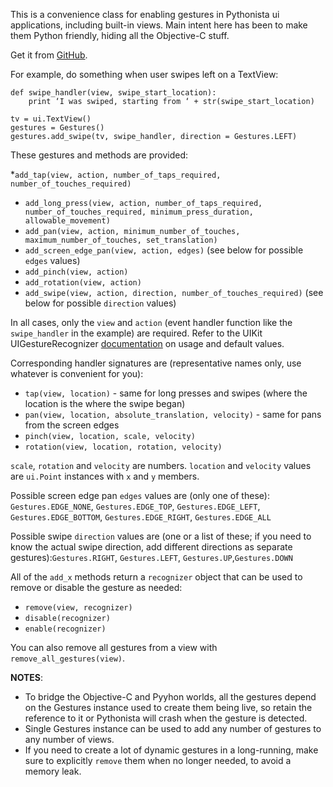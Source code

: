 This is a convenience class for enabling gestures in Pythonista ui applications, including built-in views. Main intent here has been to make them Python friendly, hiding all the Objective-C stuff.

Get it from [GitHub](https://github.com/mikaelho/pythonista-gestures).
 
For example, do something when user swipes left on a TextView:
 
```
def swipe_handler(view, swipe_start_location):
    print ‘I was swiped, starting from ‘ + str(swipe_start_location)
 
tv = ui.TextView()
gestures = Gestures()
gestures.add_swipe(tv, swipe_handler, direction = Gestures.LEFT)
```
 
These gestures and methods are provided:

*`add_tap(view, action, number_of_taps_required, number_of_touches_required)`
* `add_long_press(view, action, number_of_taps_required, number_of_touches_required, minimum_press_duration, allowable_movement)`
* `add_pan(view, action, minimum_number_of_touches, maximum_number_of_touches, set_translation)`
* `add_screen_edge_pan(view, action, edges)` (see below for possible `edges` values)
* `add_pinch(view, action)`
* `add_rotation(view, action)`
* `add_swipe(view, action, direction, number_of_touches_required)` (see below for possible `direction` values)
 
In all cases, only the `view` and `action` (event handler function like the `swipe_handler` in the example) are required. Refer to the UIKit UIGestureRecognizer [documentation](https://developer.apple.com/library/prerelease/ios/documentation/UIKit/Reference/UIGestureRecognizer_Class/index.html#//apple_ref/occ/cl/UIGestureRecognizer) on usage and default values.
 
Corresponding handler signatures are (representative names only, use whatever is convenient for you):

* `tap(view, location)` - same for long presses and swipes (where the location is the where the swipe began)
* `pan(view, location, absolute_translation, velocity)` - same for pans from the screen edges
* `pinch(view, location, scale, velocity)`
* `rotation(view, location, rotation, velocity)`
 
`scale`, `rotation` and `velocity` are numbers. `location` and `velocity` values are `ui.Point` instances with `x` and `y` members.
 
Possible screen edge pan `edges` values are (only one of these): `Gestures.EDGE_NONE`, `Gestures.EDGE_TOP`, `Gestures.EDGE_LEFT`, `Gestures.EDGE_BOTTOM`, `Gestures.EDGE_RIGHT`, `Gestures.EDGE_ALL`

Possible swipe `direction` values are (one or a list of these; if you need to know the actual swipe direction, add different directions as separate gestures):`Gestures.RIGHT`, `Gestures.LEFT`, `Gestures.UP`,`Gestures.DOWN`
 
All of the `add_x` methods return a `recognizer` object that can be used to remove or disable the gesture as needed:

* `remove(view, recognizer)`
* `disable(recognizer)`
* `enable(recognizer)`
 
You can also remove all gestures from a view with `remove_all_gestures(view)`.
 
__NOTES__:
 
* To bridge the Objective-C and Pyyhon worlds, all the gestures depend on the Gestures instance used to create them being live, so retain the reference to it or Pythonista will crash when the gesture is detected.
* Single Gestures instance can be used to add any number of gestures to any number of views.
* If you need to create a lot of dynamic gestures in a long-running, make sure to explicitly `remove` them when no longer needed, to avoid a memory leak.
